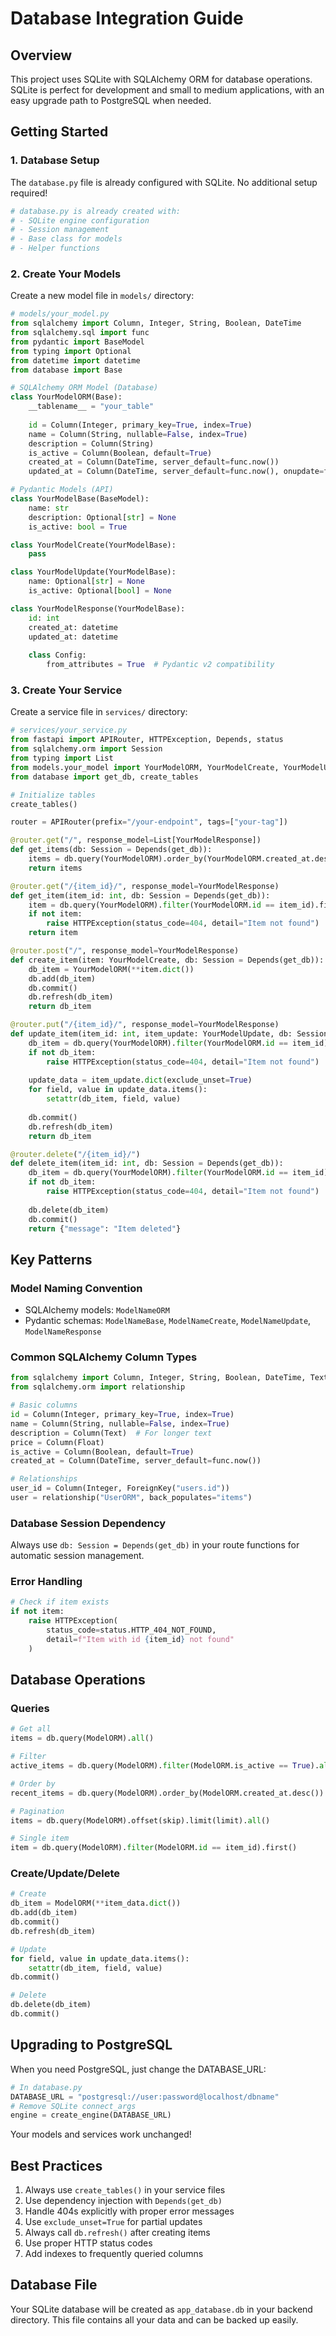 # Database Integration Guide

## Overview
This project uses SQLite with SQLAlchemy ORM for database operations. SQLite is perfect for development and small to medium applications, with an easy upgrade path to PostgreSQL when needed.

## Getting Started

### 1. Database Setup
The `database.py` file is already configured with SQLite. No additional setup required!

```python
# database.py is already created with:
# - SQLite engine configuration
# - Session management  
# - Base class for models
# - Helper functions
```

### 2. Create Your Models

Create a new model file in `models/` directory:

```python
# models/your_model.py
from sqlalchemy import Column, Integer, String, Boolean, DateTime
from sqlalchemy.sql import func
from pydantic import BaseModel
from typing import Optional
from datetime import datetime
from database import Base

# SQLAlchemy ORM Model (Database)
class YourModelORM(Base):
    __tablename__ = "your_table"
    
    id = Column(Integer, primary_key=True, index=True)
    name = Column(String, nullable=False, index=True)
    description = Column(String)
    is_active = Column(Boolean, default=True)
    created_at = Column(DateTime, server_default=func.now())
    updated_at = Column(DateTime, server_default=func.now(), onupdate=func.now())

# Pydantic Models (API)
class YourModelBase(BaseModel):
    name: str
    description: Optional[str] = None
    is_active: bool = True

class YourModelCreate(YourModelBase):
    pass

class YourModelUpdate(YourModelBase):
    name: Optional[str] = None
    is_active: Optional[bool] = None

class YourModelResponse(YourModelBase):
    id: int
    created_at: datetime
    updated_at: datetime
    
    class Config:
        from_attributes = True  # Pydantic v2 compatibility
```

### 3. Create Your Service

Create a service file in `services/` directory:

```python
# services/your_service.py
from fastapi import APIRouter, HTTPException, Depends, status
from sqlalchemy.orm import Session
from typing import List
from models.your_model import YourModelORM, YourModelCreate, YourModelUpdate, YourModelResponse
from database import get_db, create_tables

# Initialize tables
create_tables()

router = APIRouter(prefix="/your-endpoint", tags=["your-tag"])

@router.get("/", response_model=List[YourModelResponse])
def get_items(db: Session = Depends(get_db)):
    items = db.query(YourModelORM).order_by(YourModelORM.created_at.desc()).all()
    return items

@router.get("/{item_id}/", response_model=YourModelResponse)
def get_item(item_id: int, db: Session = Depends(get_db)):
    item = db.query(YourModelORM).filter(YourModelORM.id == item_id).first()
    if not item:
        raise HTTPException(status_code=404, detail="Item not found")
    return item

@router.post("/", response_model=YourModelResponse)
def create_item(item: YourModelCreate, db: Session = Depends(get_db)):
    db_item = YourModelORM(**item.dict())
    db.add(db_item)
    db.commit()
    db.refresh(db_item)
    return db_item

@router.put("/{item_id}/", response_model=YourModelResponse)
def update_item(item_id: int, item_update: YourModelUpdate, db: Session = Depends(get_db)):
    db_item = db.query(YourModelORM).filter(YourModelORM.id == item_id).first()
    if not db_item:
        raise HTTPException(status_code=404, detail="Item not found")
    
    update_data = item_update.dict(exclude_unset=True)
    for field, value in update_data.items():
        setattr(db_item, field, value)
    
    db.commit()
    db.refresh(db_item)
    return db_item

@router.delete("/{item_id}/")
def delete_item(item_id: int, db: Session = Depends(get_db)):
    db_item = db.query(YourModelORM).filter(YourModelORM.id == item_id).first()
    if not db_item:
        raise HTTPException(status_code=404, detail="Item not found")
    
    db.delete(db_item)
    db.commit()
    return {"message": "Item deleted"}
```

## Key Patterns

### Model Naming Convention
- SQLAlchemy models: `ModelNameORM` 
- Pydantic schemas: `ModelNameBase`, `ModelNameCreate`, `ModelNameUpdate`, `ModelNameResponse`

### Common SQLAlchemy Column Types
```python
from sqlalchemy import Column, Integer, String, Boolean, DateTime, Text, Float, ForeignKey
from sqlalchemy.orm import relationship

# Basic columns
id = Column(Integer, primary_key=True, index=True)
name = Column(String, nullable=False, index=True)
description = Column(Text)  # For longer text
price = Column(Float)
is_active = Column(Boolean, default=True)
created_at = Column(DateTime, server_default=func.now())

# Relationships
user_id = Column(Integer, ForeignKey("users.id"))
user = relationship("UserORM", back_populates="items")
```

### Database Session Dependency
Always use `db: Session = Depends(get_db)` in your route functions for automatic session management.

### Error Handling
```python
# Check if item exists
if not item:
    raise HTTPException(
        status_code=status.HTTP_404_NOT_FOUND,
        detail=f"Item with id {item_id} not found"
    )
```

## Database Operations

### Queries
```python
# Get all
items = db.query(ModelORM).all()

# Filter
active_items = db.query(ModelORM).filter(ModelORM.is_active == True).all()

# Order by
recent_items = db.query(ModelORM).order_by(ModelORM.created_at.desc()).all()

# Pagination
items = db.query(ModelORM).offset(skip).limit(limit).all()

# Single item
item = db.query(ModelORM).filter(ModelORM.id == item_id).first()
```

### Create/Update/Delete
```python
# Create
db_item = ModelORM(**item_data.dict())
db.add(db_item)
db.commit()
db.refresh(db_item)

# Update
for field, value in update_data.items():
    setattr(db_item, field, value)
db.commit()

# Delete
db.delete(db_item)
db.commit()
```

## Upgrading to PostgreSQL

When you need PostgreSQL, just change the DATABASE_URL:

```python
# In database.py
DATABASE_URL = "postgresql://user:password@localhost/dbname"
# Remove SQLite connect_args
engine = create_engine(DATABASE_URL)
```

Your models and services work unchanged!

## Best Practices

1. Always use `create_tables()` in your service files
2. Use dependency injection with `Depends(get_db)`
3. Handle 404s explicitly with proper error messages
4. Use `exclude_unset=True` for partial updates
5. Always call `db.refresh()` after creating items
6. Use proper HTTP status codes
7. Add indexes to frequently queried columns

## Database File

Your SQLite database will be created as `app_database.db` in your backend directory. This file contains all your data and can be backed up easily.